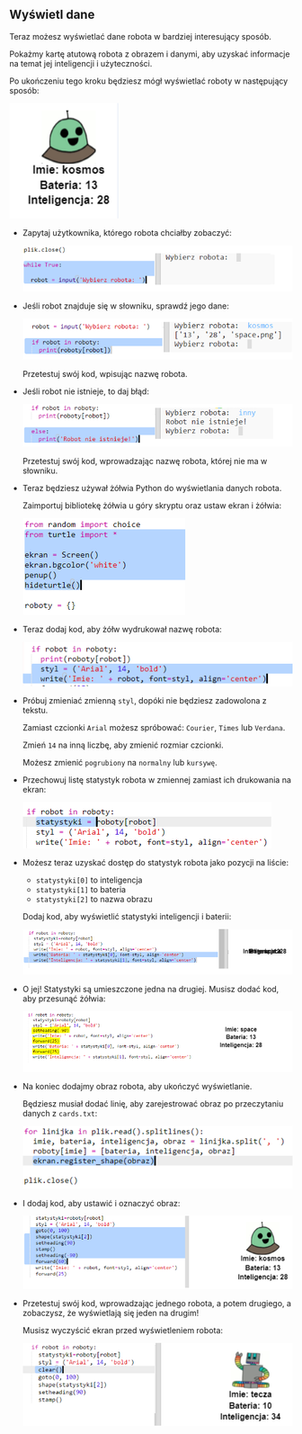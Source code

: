 ## Wyświetl dane

Teraz możesz wyświetlać dane robota w bardziej interesujący sposób.

Pokażmy kartę atutową robota z obrazem i danymi, aby uzyskać informacje na temat jej inteligencji i użyteczności.

Po ukończeniu tego kroku będziesz mógł wyświetlać roboty w następujący sposób:

![zrzut ekranu](images/robotrumps-example.png)

+ Zapytaj użytkownika, którego robota chciałby zobaczyć:
    
    ![zrzut ekranu](images/robotrumps-choose.png)

+ Jeśli robot znajduje się w słowniku, sprawdź jego dane:
    
    ![zrzut ekranu](images/robotrumps-if.png)
    
    Przetestuj swój kod, wpisując nazwę robota.

+ Jeśli robot nie istnieje, to daj błąd:
    
    ![zrzut ekranu](images/robotrumps-else.png)
    
    Przetestuj swój kod, wprowadzając nazwę robota, której nie ma w słowniku.

+ Teraz będziesz używał żółwia Python do wyświetlania danych robota.
    
    Zaimportuj bibliotekę żółwia u góry skryptu oraz ustaw ekran i żółwia:
    
    ![zrzut ekranu](images/robotrumps-turtle.png)

+ Teraz dodaj kod, aby żółw wydrukował nazwę robota:
    
    ![zrzut ekranu](images/robotrumps-name.png)

+ Próbuj zmieniać zmienną `styl`, dopóki nie będziesz zadowolona z tekstu.
    
    Zamiast czcionki `Arial` możesz spróbować: `Courier`, `Times` lub `Verdana`.
    
    Zmień `14` na inną liczbę, aby zmienić rozmiar czcionki.
    
    Możesz zmienić `pogrubiony` na `normalny` lub `kursywę`.

+ Przechowuj listę statystyk robota w zmiennej zamiast ich drukowania na ekran:
    
    ![zrzut ekranu](images/robotrumps-stats.png)

+ Możesz teraz uzyskać dostęp do statystyk robota jako pozycji na liście:
    
    + `statystyki[0]` to inteligencja
    + `statystyki[1]` to bateria
    + `statystyki[2]` to nazwa obrazu
    
    Dodaj kod, aby wyświetlić statystyki inteligencji i baterii:
    
    ![zrzut ekranu](images/robotrumps-stats-2.png)

+ O jej! Statystyki są umieszczone jedna na drugiej. Musisz dodać kod, aby przesunąć żółwia:
    
    ![zrzut ekranu](images/robotrumps-stats-3.png)

+ Na koniec dodajmy obraz robota, aby ukończyć wyświetlanie.
    
    Będziesz musiał dodać linię, aby zarejestrować obraz po przeczytaniu danych z `cards.txt`:
    
    ![zrzut ekranu](images/robotrumps-register.png)

+ I dodaj kod, aby ustawić i oznaczyć obraz:
    
    ![zrzut ekranu](images/robotrumps-image.png)

+ Przetestuj swój kod, wprowadzając jednego robota, a potem drugiego, a zobaczysz, że wyświetlają się jeden na drugim!
    
    Musisz wyczyścić ekran przed wyświetleniem robota:
    
    ![zrzut ekranu](images/robotrumps-clear.png)